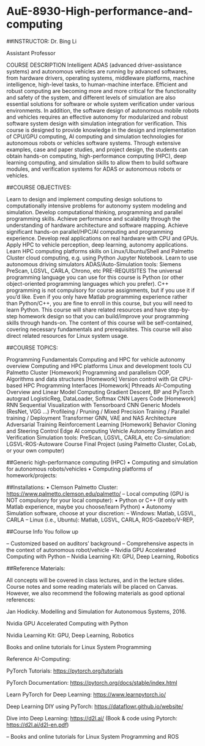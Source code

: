 # AuE-8930-High-performance-and-computing

##INSTRUCTOR:
Dr. Bing Li

Assistant Professor

COURSE DESCRIPTION
Intelligent ADAS (advanced driver-assistance systems) and autonomous vehicles are running by advanced softwares, from hardware drivers, operating systems, middleware platforms, machine intelligence, high-level tasks, to human-machine interface. Efficient and robust computing are becoming more and more critical for the functionality and safety of the system, and different levels of simulation are also essential solutions for software or whole system verification under various environments. In addition, the software design of autonomous mobile robots and vehicles requires an effective autonomy for modularized and robust software system design with simulation integration for verification.
This course is designed to provide knowledge in the design and implementation of CPU/GPU computing, AI computing and simulation technologies for autonomous robots or vehicles software systems. Through extensive examples, case and paper studies, and project design, the students can obtain hands-on computing, high-performance computing (HPC), deep learning computing, and simulation skills to allow them to build software modules, and verification systems for ADAS or autonomous robots or vehicles.

##COURSE OBJECTIVES:

Learn to design and implement computing design solutions to computationally intensive problems for autonomy system modeling and simulation.
Develop computational thinking, programming and parallel programming skills.
Achieve performance and scalability through the understanding of hardware architecture and software mapping.
Achieve significant hands-on parallel/HPC/AI computing and programming experience.
Develop real applications on real hardware with CPU and GPUs.
Apply HPC to vehicle perception, deep learning, autonomy applications.
Learn HPC computing platforms skills on Linux/Ubuntu/Shell and Palmetto Cluster cloud computing, e.g. using Python Jupyter Notebook.
Learn to use autonomous driving simulators
ADAS/Auto-Simulation tools: Siemens PreScan, LGSVL, CARLA, Chrono, etc
PRE-REQUISITES
The universal programming language you can use for this course is Python (or other object-oriented programming languages which you prefer). C++ programming is not compulsory for course assignments, but if you use it if you’d like.
Even if you only have Matlab programming experience rather than Python/C++, you are fine to enroll in this course, but you will need to learn Python. This course will share related resources and have step-by-step homework design so that you can build/improve your programming skills through hands-on.
The content of this course will be self-contained, covering necessary fundamentals and prerequisites. This course will also direct related resources for Linux system usage.

##COURSE TOPICS:

Programming Fundamentals
Computing and HPC for vehicle autonomy overview
Computing and HPC platforms
Linux and development tools
CU Palmetto Cluster [Homework]
Programming and parallelism
OOP, Algorithms and data structures [Homework]
Version control with Git
CPU-based HPC Programming Interfaces [Homework]
Pthreads
AI-Computing
Overview and Linear Model Computing
Gradient Descent, BP and PyTorch autograd
LogisticReg, DataLoader, Softmax
CNN Layers Code [Homework]
RNN Sequential
Visualization with Tensorboard
CNN Generic Models (ResNet, VGG ...)
Profileing / Pruning / Mixed Precision Training / Parallel training / Deployment
Transformer
GNN, VAE and NAS Architecture
Adversarial Training
Reinforcement Learning [Homework]
Behavior Cloning and Steering Control
Edge AI computing
Vehicle Autonomy Simulation and Verification
Simulation tools: PreScan, LGSVL, CARLA, etc
Co-simulation: LGSVL-ROS-Autoware
Course Final Project (using Palmetto Cluster, CoLab, or your own computer)

##Generic high-performance computing (HPC)
• Computing and simulation for autonomous robots/vehicles
• Computing platforms of homework/projects:


##Installations:
• Clemson Palmetto Cluster: https://www.palmetto.clemson.edu/palmetto/
– Local computing (GPU is NOT compulsory for your local computer): 
• Python or C++ (If only with Matlab experience, maybe you choose/learn Python)
• Autonomy Simulation software, choose at your discretion:
– Windows: Matlab, LGSVL, CARLA
– Linux (i.e., Ubuntu): Matlab, LGSVL, CARLA, ROS-Gazebo/V-REP, 


##Course Info You follow up

– Customized based on auditors’ background
– Comprehensive aspects in the context of autonomous robot/vehicle
– Nvidia GPU Accelerated Computing with Python
– Nvidia Learning Kit: GPU, Deep Learning, Robotics

##Reference Materials:

All concepts will be covered in class lectures, and in the lecture slides. Course notes and some reading materials will be placed on Canvas. However, we also recommend the following materials as good optional references:

Jan Hodicky. Modelling and Simulation for Autonomous Systems, 2016.

Nvidia GPU Accelerated Computing with Python

Nvidia Learning Kit: GPU, Deep Learning, Robotics

Books and online tutorials for Linux System Programming

Reference AI-Computing:

PyTorch Tutorials: https://pytorch.org/tutorials 

PyTorch Documentation: https://pytorch.org/docs/stable/index.html 

Learn PyTorch for Deep Learning: https://www.learnpytorch.io/ 

Deep Learning DIY using PyTorch: https://dataflowr.github.io/website/ 

Dive into Deep Learning: https://d2l.ai/ 
(Book & code using Pytorch: https://d2l.ai/d2l-en.pdf)

– Books and online tutorials for Linux System Programming and ROS
